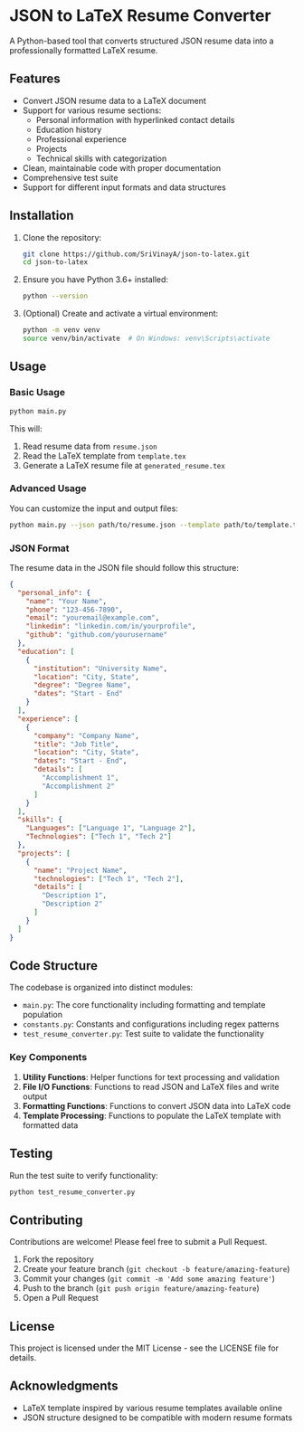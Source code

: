 # JSON to LaTeX Resume Converter

A Python-based tool that converts structured JSON resume data into a professionally formatted LaTeX resume.

## Features

- Convert JSON resume data to a LaTeX document
- Support for various resume sections:
  - Personal information with hyperlinked contact details
  - Education history
  - Professional experience
  - Projects
  - Technical skills with categorization
- Clean, maintainable code with proper documentation
- Comprehensive test suite
- Support for different input formats and data structures

## Installation

1. Clone the repository:
   ```bash
   git clone https://github.com/SriVinayA/json-to-latex.git
   cd json-to-latex
   ```

2. Ensure you have Python 3.6+ installed:
   ```bash
   python --version
   ```

3. (Optional) Create and activate a virtual environment:
   ```bash
   python -m venv venv
   source venv/bin/activate  # On Windows: venv\Scripts\activate
   ```

## Usage

### Basic Usage

```bash
python main.py
```

This will:
1. Read resume data from `resume.json`
2. Read the LaTeX template from `template.tex`
3. Generate a LaTeX resume file at `generated_resume.tex`

### Advanced Usage

You can customize the input and output files:

```bash
python main.py --json path/to/resume.json --template path/to/template.tex --output path/to/output.tex
```

### JSON Format

The resume data in the JSON file should follow this structure:

```json
{
  "personal_info": {
    "name": "Your Name",
    "phone": "123-456-7890",
    "email": "youremail@example.com",
    "linkedin": "linkedin.com/in/yourprofile",
    "github": "github.com/yourusername"
  },
  "education": [
    {
      "institution": "University Name",
      "location": "City, State",
      "degree": "Degree Name",
      "dates": "Start - End"
    }
  ],
  "experience": [
    {
      "company": "Company Name",
      "title": "Job Title",
      "location": "City, State",
      "dates": "Start - End",
      "details": [
        "Accomplishment 1",
        "Accomplishment 2"
      ]
    }
  ],
  "skills": {
    "Languages": ["Language 1", "Language 2"],
    "Technologies": ["Tech 1", "Tech 2"]
  },
  "projects": [
    {
      "name": "Project Name",
      "technologies": ["Tech 1", "Tech 2"],
      "details": [
        "Description 1",
        "Description 2"
      ]
    }
  ]
}
```

## Code Structure

The codebase is organized into distinct modules:

- `main.py`: The core functionality including formatting and template population
- `constants.py`: Constants and configurations including regex patterns
- `test_resume_converter.py`: Test suite to validate the functionality

### Key Components

1. **Utility Functions**: Helper functions for text processing and validation
2. **File I/O Functions**: Functions to read JSON and LaTeX files and write output
3. **Formatting Functions**: Functions to convert JSON data into LaTeX code
4. **Template Processing**: Functions to populate the LaTeX template with formatted data

## Testing

Run the test suite to verify functionality:

```bash
python test_resume_converter.py
```

## Contributing

Contributions are welcome! Please feel free to submit a Pull Request.

1. Fork the repository
2. Create your feature branch (`git checkout -b feature/amazing-feature`)
3. Commit your changes (`git commit -m 'Add some amazing feature'`)
4. Push to the branch (`git push origin feature/amazing-feature`)
5. Open a Pull Request

## License

This project is licensed under the MIT License - see the LICENSE file for details.

## Acknowledgments

- LaTeX template inspired by various resume templates available online
- JSON structure designed to be compatible with modern resume formats 